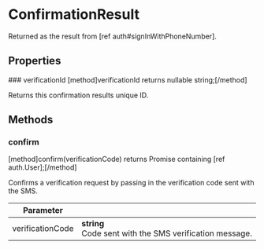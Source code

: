 # ConfirmationResult

Returned as the result from [ref auth#signInWithPhoneNumber].

## Properties

### verificationId
[method]verificationId returns nullable string;[/method]

Returns this confirmation results unique ID.

## Methods

### confirm
[method]confirm(verificationCode) returns Promise containing [ref auth.User];[/method]

Confirms a verification request by passing in the verification code sent with the SMS.

| Parameter |         |
| --------- | ------- |
| verificationCode  | **string** <br /> Code sent with the SMS verification message. |

